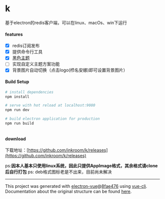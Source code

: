 # k

基于electron的redis客户端，可以在linux、macOs、win下运行


#### features

- [x] redis订阅发布
- [x] 提供命令行工具
- [x] [黑色主题](https://github.com/Arattian/element-theme-dark)
- [ ] 实现自定义主题方案功能
- [x] 背景图片自动切换（点击logo(栉名安娜)即可设置背景图片）

#### Build Setup

``` bash
# install dependencies
npm install

# serve with hot reload at localhost:9080
npm run dev

# build electron application for production
npm run build



```

#### download

下载地址：[https://github.com/inkroom/k/releases](https://github.com/inkroom/k/releases)

ps:**因本人基本只使用linux系统，因此只提供AppImage格式，其余格式请clone后自行打包**
ps: deb格式图标老是不出来，目前尚未解决

---

This project was generated with [electron-vue](https://github.com/SimulatedGREG/electron-vue)@[8fae476](https://github.com/SimulatedGREG/electron-vue/tree/8fae4763e9d225d3691b627e83b9e09b56f6c935) using [vue-cli](https://github.com/vuejs/vue-cli). Documentation about the original structure can be found [here](https://simulatedgreg.gitbooks.io/electron-vue/content/index.html).
